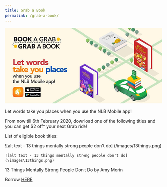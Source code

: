 ```yaml
---
title: Grab a Book
permalink: /grab-a-book/
---
```


![banner Grab](\images\Grab1.png)



Let words take you places when you use the NLB Mobile app!

From now till 6th February 2020, download one of the following titles and you can get $2 off* your next Grab ride!

List of eligible book titles: 

![alt text - 13 things mentally strong people don't do] (/images/13things.png)

```
![alt text - 13 things mentally strong people don't do](\images\13things.png)
```

13 Things Mentally Strong People Don't Do by Amy Morin

Borrow [HERE](https://nlb.overdrive.com/media/1681182?cid=1036259)

